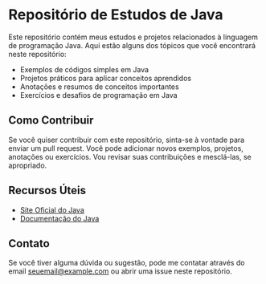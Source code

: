 # Repositório de Estudos de Java

Este repositório contém meus estudos e projetos relacionados à linguagem de programação Java. Aqui estão alguns dos tópicos que você encontrará neste repositório:

- Exemplos de códigos simples em Java
- Projetos práticos para aplicar conceitos aprendidos
- Anotações e resumos de conceitos importantes
- Exercícios e desafios de programação em Java

## Como Contribuir

Se você quiser contribuir com este repositório, sinta-se à vontade para enviar um pull request. Você pode adicionar novos exemplos, projetos, anotações ou exercícios. Vou revisar suas contribuições e mesclá-las, se apropriado.

## Recursos Úteis

- [Site Oficial do Java](https://www.java.com/)
- [Documentação do Java](https://docs.oracle.com/en/java/)

## Contato

Se você tiver alguma dúvida ou sugestão, pode me contatar através do email [seuemail@example.com](mailto:kauehenrique08@gmail.com) ou abrir uma issue neste repositório.
